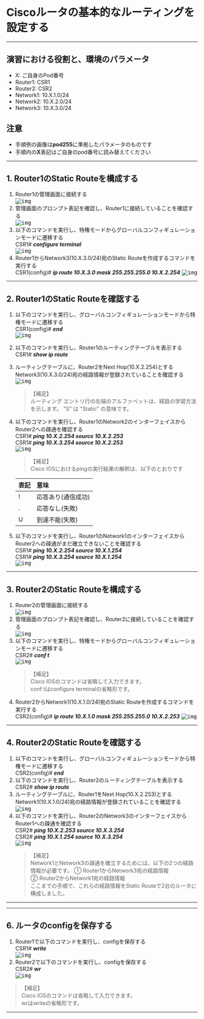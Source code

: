 

# Ciscoルータの基本的なルーティングを設定する
---


## 演習における役割と、環境のパラメータ
- X: ご自身のPod番号
- Router1: CSR1
- Router2: CSR2
- Network1: 10.X.1.0/24
- Network2: 10.X.2.0/24
- Network3: 10.X.3.0/24


## 注意
- 手順例の画像は<B>pod255</B>に準拠したパラメータのものです
- 手順内の<B>X</B>表記はご自身のpod番号に読み替えてください

---

## 1. Router1のStatic Routeを構成する

1. Router1の管理画面に接続する  
    <kbd>![img](image/02/11.png)</kbd>
1. 管理画面のプロンプト表記を確認し、Router1に接続していることを確認する  
    <kbd>![img](image/02/12.png)</kbd>
1. 以下のコマンドを実行し、特権モードからグローバルコンフィギュレーションモードに遷移する  
    CSR1# ***configure terminal***  
    <kbd>![img](image/02/13.png)</kbd>
1. Router1からNetwork3(10.X.3.0/24)宛のStatic Routeを作成するコマンドを実行する  
    CSR1(config)# ***ip route 10.X.3.0 mask 255.255.255.0 10.X.2.254***
    <kbd>![img](image/02/14.png)</kbd>

---

## 2. Router1のStatic Routeを確認する
1. 以下のコマンドを実行し、グローバルコンフィギュレーションモードから特権モードに遷移する  
    CSR1(config)# ***end***  
    <kbd>![img](image/02/21.png)</kbd>
1. 以下のコマンドを実行し、Router1のルーティングテーブルを表示する  
    CSR1# ***show ip route***  
1. ルーティングテーブルに、Router2をNext Hop(10.X.2.254)とするNetwork3(10.X.3.0/24)宛の経路情報が登録されていることを確認する  
    <kbd>![img](image/02/22.png)</kbd>
    > 【補足】  
    > ルーティング エントリ行の左端のアルファベットは、経路の学習方法を示します。
    > "S" は "Static" の意味です。
1. 以下のコマンドを実行し、Router1のNetwork2のインターフェイスからRouter2への疎通を確認する  
    CSR1# ***ping 10.X.2.254 source 10.X.2.253***  
    CSR1# ***ping 10.X.3.254 source 10.X.2.253***    
    <kbd>![img](image/02/23.png)</kbd>  
    
    > 【補足】  
    > Cisco IOSにおけるpingの実行結果の解釈は、以下のとおりです  

    |表記|意味|
    |:-----|:-----|
    |!|応答あり(通信成功)|
    |.|応答なし(失敗)|
    |U|到達不能(失敗)|   
1. 以下のコマンドを実行し、Router1のNetwork1のインターフェイスからRouter2への疎通がまだ確立できないことを確認する  
    CSR1# ***ping 10.X.2.254 source 10.X.1.254***  
    CSR1# ***ping 10.X.3.254 source 10.X.1.254***  
    <kbd>![img](image/02/24.png)</kbd>




---

## 3. Router2のStatic Routeを構成する

1. Router2の管理画面に接続する  
    <kbd>![img](image/02/31.png)</kbd>
1. 管理画面のプロンプト表記を確認し、Router2に接続していることを確認する  
    <kbd>![img](image/02/32.png)</kbd>
1. 以下のコマンドを実行し、特権モードからグローバルコンフィギュレーションモードに遷移する  
    CSR2# ***conf t***  
    <kbd>![img](image/02/33.png)</kbd>
    > 【補足】  
    > Cisco IOSのコマンドは省略して入力できます。  
    > conf tはconfigure terminalの省略形です。  
1. Router2からNetwork1(10.X.1.0/24)宛のStatic Routeを作成するコマンドを実行する  
    CSR2(config)# ***ip route 10.X.1.0 mask 255.255.255.0 10.X.2.253***
    <kbd>![img](image/02/34.png)</kbd>

---

## 4. Router2のStatic Routeを確認する
1. 以下のコマンドを実行し、グローバルコンフィギュレーションモードから特権モードに遷移する  
    CSR2(config)# ***end***  
1. 以下のコマンドを実行し、Router2のルーティングテーブルを表示する  
    CSR2# ***show ip route***  
1. ルーティングテーブルに、Router1をNext Hop(10.X.2.253)とするNetwork1(10.X.1.0/24)宛の経路情報が登録されていることを確認する  
    <kbd>![img](image/02/41.png)</kbd>
1. 以下のコマンドを実行し、Router2のNetwork3のインターフェイスからRouter1への疎通を確認する  
    CSR2# ***ping 10.X.2.253 source 10.X.3.254***  
    CSR2# ***ping 10.X.1.254 source 10.X.3.254***  
    <kbd>![img](image/02/42.png)</kbd>
    > 【補足】  
    > Network1とNetwork3の疎通を確立するためには、以下の2つの経路情報が必要です。
    > ① Router1からNetwork3宛の経路情報  
    > ② Router2からNetwork1宛の経路情報  
    > ここまでの手順で、これらの経路情報をStatic Routeで2台のルータに構成しました。

---

<!--
【補足】
タイムアウト時間を延長する設定は、最初の操作練習の演習で実施しました。

## 5. Router1とRouter2のセッションタイムアウト時間を調整する  
1. Router1(CSR1)で以下のコマンドを実行し、管理接続の自動切断時間を60分に延長する    
    CSR1# ***conf t***  
    CSR1(config)# ***line vty 0 15***  
    CSR1(config-line)# ***exec-timeout 60 0***  
    CSR1(config-line)# ***end***  
    CSR1# 

1. Router2(CSR2)で以下のコマンドを実行し、管理接続の自動切断時間を60分に延長する   
    CSR2# ***conf t***  
    CSR2(config)# ***line vty 0 15***  
    CSR2(config-line)# ***exec-timeout 60 0***  
    CSR2(config-line)# ***end***  
    CSR2# 

    > 【補足】  
    > line vtyは管理接続通信を意味します。  
    > SSHやTelnetの動作を調整します。  

-->

---

## 6. ルータのconfigを保存する
1. Router1で以下のコマンドを実行し、configを保存する  
    CSR1# ***write***  
    <kbd>![img](image/02/51.png)</kbd>
1. Router2で以下のコマンドを実行し、configを保存する  
    CSR2# ***wr***  
    <kbd>![img](image/02/52.png)</kbd>
> 【補足】  
> Cisco IOSのコマンドは省略して入力できます。  
> wrはwriteの省略形です。 


---
